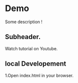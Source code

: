 # Demo 
Some description !
## Subheader.
Watch tutorial on Youtube.

## local Developement
1.Open index.html in your browser.